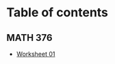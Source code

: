 # Table of contents

## MATH 376

* [Worksheet 01](https://github.com/HatefDastour/Python/blob/master/MATH376/Worksheet_01.ipynb)
